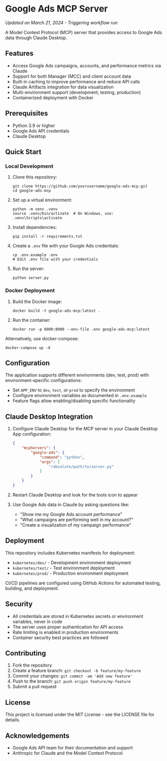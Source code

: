 # Google Ads MCP Server

*Updated on March 21, 2024 - Triggering workflow run*

A Model Context Protocol (MCP) server that provides access to Google Ads data through Claude Desktop.

## Features

- Access Google Ads campaigns, accounts, and performance metrics via Claude
- Support for both Manager (MCC) and client account data
- Built-in caching to improve performance and reduce API calls
- Claude Artifacts integration for data visualization
- Multi-environment support (development, testing, production)
- Containerized deployment with Docker

## Prerequisites

- Python 3.9 or higher
- Google Ads API credentials
- Claude Desktop

## Quick Start

### Local Development

1. Clone this repository:
   ```
   git clone https://github.com/yourusername/google-ads-mcp.git
   cd google-ads-mcp
   ```

2. Set up a virtual environment:
   ```
   python -m venv .venv
   source .venv/bin/activate  # On Windows, use: .venv\Scripts\activate
   ```

3. Install dependencies:
   ```
   pip install -r requirements.txt
   ```

4. Create a `.env` file with your Google Ads credentials:
   ```
   cp .env.example .env
   # Edit .env file with your credentials
   ```

5. Run the server:
   ```
   python server.py
   ```

### Docker Deployment

1. Build the Docker image:
   ```
   docker build -t google-ads-mcp:latest .
   ```

2. Run the container:
   ```
   docker run -p 8000:8000 --env-file .env google-ads-mcp:latest
   ```

Alternatively, use docker-compose:
   ```
   docker-compose up -d
   ```

## Configuration

The application supports different environments (dev, test, prod) with environment-specific configurations:

- Set `APP_ENV` to `dev`, `test`, or `prod` to specify the environment
- Configure environment variables as documented in `.env.example`
- Feature flags allow enabling/disabling specific functionality

## Claude Desktop Integration

1. Configure Claude Desktop for the MCP server in your Claude Desktop App configuration:
   ```json
   {
       "mcpServers": {
           "google-ads": {
               "command": "python",
               "args": [
                   "/absolute/path/to/server.py"
               ]
           }
       }
   }
   ```

2. Restart Claude Desktop and look for the tools icon to appear

3. Use Google Ads data in Claude by asking questions like:
   - "Show me my Google Ads account performance"
   - "What campaigns are performing well in my account?"
   - "Create a visualization of my campaign performance"

## Deployment

This repository includes Kubernetes manifests for deployment:

- `kubernetes/dev/` - Development environment deployment
- `kubernetes/test/` - Test environment deployment
- `kubernetes/prod/` - Production environment deployment

CI/CD pipelines are configured using GitHub Actions for automated testing, building, and deployment.

## Security

- All credentials are stored in Kubernetes secrets or environment variables, never in code
- The server uses proper authentication for API access
- Rate limiting is enabled in production environments
- Container security best practices are followed

## Contributing

1. Fork the repository
2. Create a feature branch: `git checkout -b feature/my-feature`
3. Commit your changes: `git commit -am 'Add new feature'`
4. Push to the branch: `git push origin feature/my-feature`
5. Submit a pull request

## License

This project is licensed under the MIT License - see the LICENSE file for details.

## Acknowledgements

- Google Ads API team for their documentation and support
- Anthropic for Claude and the Model Context Protocol 